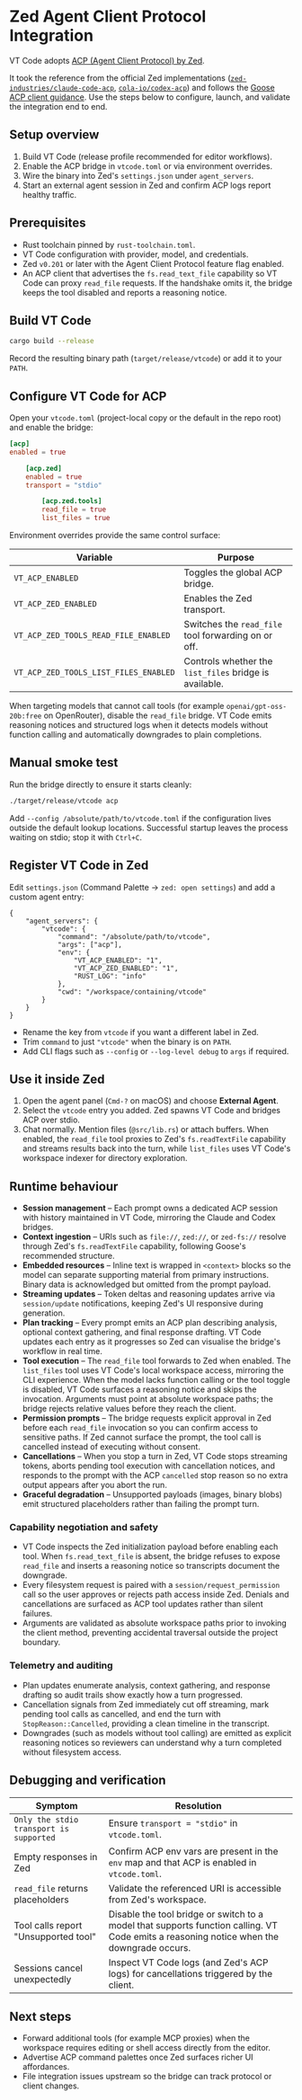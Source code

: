 # Zed Agent Client Protocol Integration

VT Code adopts [ACP (Agent Client Protocol) by Zed](https://agentclientprotocol.com/). 

It took the reference from the official Zed implementations
([`zed-industries/claude-code-acp`](https://github.com/zed-industries/claude-code-acp),
[`cola-io/codex-acp`](https://github.com/cola-io/codex-acp)) and follows the
[Goose ACP client guidance](https://block.github.io/goose/docs/guides/acp-clients/). Use the steps
below to configure, launch, and validate the integration end to end.

## Setup overview

1. Build VT Code (release profile recommended for editor workflows).
2. Enable the ACP bridge in `vtcode.toml` or via environment overrides.
3. Wire the binary into Zed's `settings.json` under `agent_servers`.
4. Start an external agent session in Zed and confirm ACP logs report healthy traffic.

## Prerequisites

- Rust toolchain pinned by `rust-toolchain.toml`.
- VT Code configuration with provider, model, and credentials.
- Zed `v0.201` or later with the Agent Client Protocol feature flag enabled.
- An ACP client that advertises the `fs.read_text_file` capability so VT Code can proxy
  `read_file` requests. If the handshake omits it, the bridge keeps the tool disabled and reports a
  reasoning notice.

## Build VT Code

```bash
cargo build --release
```

Record the resulting binary path (`target/release/vtcode`) or add it to your `PATH`.

## Configure VT Code for ACP

Open your `vtcode.toml` (project-local copy or the default in the repo root) and enable the bridge:

```toml
[acp]
enabled = true

    [acp.zed]
    enabled = true
    transport = "stdio"

        [acp.zed.tools]
        read_file = true
        list_files = true
```

Environment overrides provide the same control surface:

| Variable | Purpose |
| --- | --- |
| `VT_ACP_ENABLED` | Toggles the global ACP bridge. |
| `VT_ACP_ZED_ENABLED` | Enables the Zed transport. |
| `VT_ACP_ZED_TOOLS_READ_FILE_ENABLED` | Switches the `read_file` tool forwarding on or off. |
| `VT_ACP_ZED_TOOLS_LIST_FILES_ENABLED` | Controls whether the `list_files` bridge is available. |

When targeting models that cannot call tools (for example `openai/gpt-oss-20b:free` on OpenRouter),
disable the `read_file` bridge. VT Code emits reasoning notices and structured logs when it detects
models without function calling and automatically downgrades to plain completions.

## Manual smoke test

Run the bridge directly to ensure it starts cleanly:

```bash
./target/release/vtcode acp
```

Add `--config /absolute/path/to/vtcode.toml` if the configuration lives outside the default lookup
locations. Successful startup leaves the process waiting on stdio; stop it with `Ctrl+C`.

## Register VT Code in Zed

Edit `settings.json` (Command Palette → `zed: open settings`) and add a custom agent entry:

```jsonc
{
    "agent_servers": {
        "vtcode": {
            "command": "/absolute/path/to/vtcode",
            "args": ["acp"],
            "env": {
                "VT_ACP_ENABLED": "1",
                "VT_ACP_ZED_ENABLED": "1",
                "RUST_LOG": "info"
            },
            "cwd": "/workspace/containing/vtcode"
        }
    }
}
```

- Rename the key from `vtcode` if you want a different label in Zed.
- Trim `command` to just `"vtcode"` when the binary is on `PATH`.
- Add CLI flags such as `--config` or `--log-level debug` to `args` if required.

## Use it inside Zed

1. Open the agent panel (`Cmd-?` on macOS) and choose **External Agent**.
2. Select the `vtcode` entry you added. Zed spawns VT Code and bridges ACP over stdio.
3. Chat normally. Mention files (`@src/lib.rs`) or attach buffers. When enabled, the `read_file`
   tool proxies to Zed's `fs.readTextFile` capability and streams results back into the turn, while
   `list_files` uses VT Code's workspace indexer for directory exploration.

## Runtime behaviour

- **Session management** – Each prompt owns a dedicated ACP session with history maintained in VT
  Code, mirroring the Claude and Codex bridges.
- **Context ingestion** – URIs such as `file://`, `zed://`, or `zed-fs://` resolve through Zed's
  `fs.readTextFile` capability, following Goose's recommended structure.
- **Embedded resources** – Inline text is wrapped in `<context>` blocks so the model can separate
  supporting material from primary instructions. Binary data is acknowledged but omitted from the
  prompt payload.
- **Streaming updates** – Token deltas and reasoning updates arrive via `session/update`
  notifications, keeping Zed's UI responsive during generation.
- **Plan tracking** – Every prompt emits an ACP plan describing analysis, optional context gathering,
  and final response drafting. VT Code updates each entry as it progresses so Zed can visualise the
  bridge's workflow in real time.
- **Tool execution** – The `read_file` tool forwards to Zed when enabled. The `list_files` tool
  uses VT Code's local workspace access, mirroring the CLI experience. When the model lacks
  function calling or the tool toggle is disabled, VT Code surfaces a reasoning notice and skips the
  invocation. Arguments must point at absolute workspace paths; the bridge rejects relative values
  before they reach the client.
- **Permission prompts** – The bridge requests explicit approval in Zed before each `read_file`
  invocation so you can confirm access to sensitive paths. If Zed cannot surface the prompt, the tool
  call is cancelled instead of executing without consent.
- **Cancellations** – When you stop a turn in Zed, VT Code stops streaming tokens, aborts pending
  tool execution with cancellation notices, and responds to the prompt with the ACP `cancelled`
  stop reason so no extra output appears after you abort the run.
- **Graceful degradation** – Unsupported payloads (images, binary blobs) emit structured
  placeholders rather than failing the prompt turn.

### Capability negotiation and safety

- VT Code inspects the Zed initialization payload before enabling each tool. When
  `fs.read_text_file` is absent, the bridge refuses to expose `read_file` and inserts a
  reasoning notice so transcripts document the downgrade.
- Every filesystem request is paired with a `session/request_permission` call so the user
  approves or rejects path access inside Zed. Denials and cancellations are surfaced as ACP
  tool updates rather than silent failures.
- Arguments are validated as absolute workspace paths prior to invoking the client method,
  preventing accidental traversal outside the project boundary.

### Telemetry and auditing

- Plan updates enumerate analysis, context gathering, and response drafting so audit trails
  show exactly how a turn progressed.
- Cancellation signals from Zed immediately cut off streaming, mark pending tool calls as
  cancelled, and end the turn with `StopReason::Cancelled`, providing a clean timeline in the
  transcript.
- Downgrades (such as models without tool calling) are emitted as explicit reasoning notices
  so reviewers can understand why a turn completed without filesystem access.

## Debugging and verification

| Symptom | Resolution |
| --- | --- |
| `Only the stdio transport is supported` | Ensure `transport = "stdio"` in `vtcode.toml`. |
| Empty responses in Zed | Confirm ACP env vars are present in the `env` map and that ACP is enabled in `vtcode.toml`. |
| `read_file` returns placeholders | Validate the referenced URI is accessible from Zed's workspace. |
| Tool calls report "Unsupported tool" | Disable the tool bridge or switch to a model that supports function calling. VT Code emits a reasoning notice when the downgrade occurs. |
| Sessions cancel unexpectedly | Inspect VT Code logs (and Zed's ACP logs) for cancellations triggered by the client. |

## Next steps

- Forward additional tools (for example MCP proxies) when the workspace requires editing or shell
  access directly from the editor.
- Advertise ACP command palettes once Zed surfaces richer UI affordances.
- File integration issues upstream so the bridge can track protocol or client changes.
